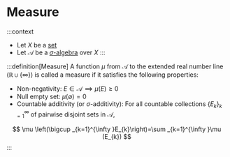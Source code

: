 # Measure

:::context
* Let $X$ be a [set]()
* Let $\mathcal{A}$ be a [$σ$-algebra](sigma-algebra) over $X$
:::

:::definition[Measure]
A function $μ$ from $\mathcal{A}$ to the extended real number line ($\mathbb{R}\cup\{\infty\}$) is called a measure if it satisfies the following properties:

* Non-negativity: $E \in \mathcal{A} \implies μ(E) ≥ 0$
* Null empty set: $\mu(\emptyset) = 0$
* Countable additivity (or $σ$-additivity): For all countable collections $\{E_{k}\}_{k=1}^{\infty}$ of pairwise disjoint sets in $\mathcal{A}$,

$$
\mu \left(\bigcup _{k=1}^{\infty }E_{k}\right)=\sum _{k=1}^{\infty }\mu (E_{k})
$$
:::
